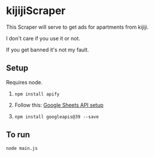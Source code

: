 # kijijiScraper
This Scraper will serve to get ads for apartments from kijiji.

I don't care if you use it or not.

If you get banned it's not my fault.

## Setup
Requires node.

1. ```npm install apify```

2. Follow this: [Google Sheets API setup](https://developers.google.com/sheets/api/quickstart/nodejs)

3. ```npm install googleapis@39 --save```

## To run

```node main.js```
